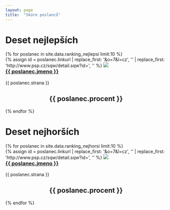```yaml
---
layout: page
title:  "Skóre poslanců"
---
```


<div class="row">
  <div class="col-md-6">
    <h1>Deset nejlepších</h1>
    {% for poslanec in site.data.ranking_nejlepsi limit:10 %}
      <div class="panel panel-success">
        <div class="panel-body">
          <div class="row">
            <div class="col-md-3">
              {% assign id = poslanec.linkurl | replace_first: '&o=7&l=cz', '' | replace_first: 'http://www.psp.cz/sqw/detail.sqw?id=', '' %}
              <img src="http://www.psp.cz/eknih/cdrom/2013ps/eknih/2013ps/poslanci/small/s{{ id }}.jpg" class="img-thumbnail">
            </div>
            <div class="col-md-9">          
              <h3 style="margin-top:0"><a class="page-link" href="{{ poslanec.jmeno | datapage_url: '/skoreposlancu/poslanci' }}">{{ poslanec.jmeno }}</a></h3>
              {{ poslanec.strana }}
            </div>
          </div>
        </div>
        <div class="panel-footer success">
          <h2 style="text-align:center">{{ poslanec.procent }}</h2>
        </div>
      </div>
    {% endfor %}
  </div>
  <div class="col-md-6">
    <h1>Deset nejhorších</h1>
    {% for poslanec in site.data.ranking_nejhorsi limit:10 %}
      <div class="panel panel-danger">
        <div class="panel-body">
          <div class="row">
            <div class="col-md-3">
              {% assign id = poslanec.linkurl | replace_first: '&o=7&l=cz', '' | replace_first: 'http://www.psp.cz/sqw/detail.sqw?id=', '' %}
              <img src="http://www.psp.cz/eknih/cdrom/2013ps/eknih/2013ps/poslanci/small/s{{ id }}.jpg" class="img-thumbnail">
            </div>
            <div class="col-md-9">          
              <h3 style="margin-top:0"><a class="page-link" href="{{ poslanec.jmeno | datapage_url: '/skoreposlancu/poslanci' }}">{{ poslanec.jmeno }}</a></h3>
              {{ poslanec.strana }}
            </div>
          </div>
        </div>
        <div class="panel-footer">
          <h2 style="text-align:center">{{ poslanec.procent }}</h2>
        </div>
      </div>
    {% endfor %}
  </div>
</div>


<!-- | datapage_url: "/skoreposlancu/poslanci" -->
